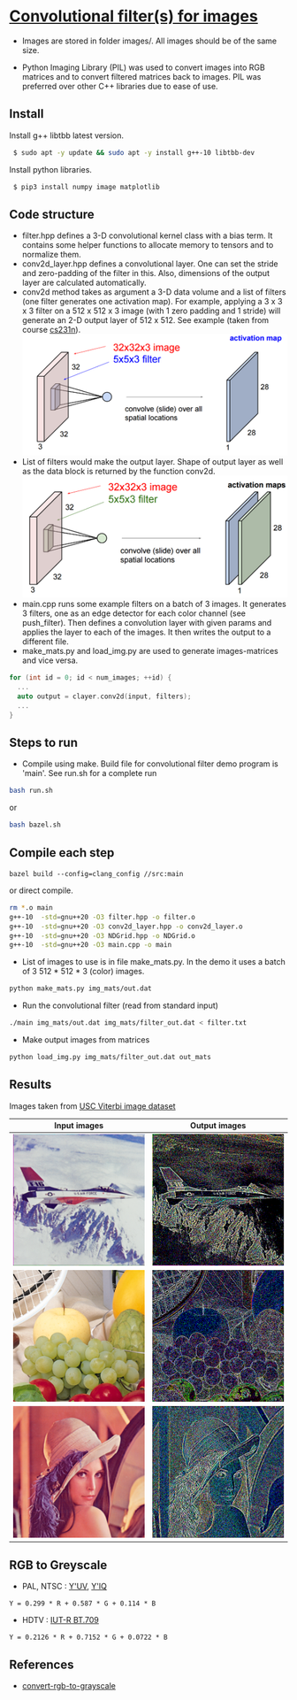 # [Convolutional filter(s) for images](https://github.com/research-note/conv-filters)

* Images are stored in folder images/. All images should be of the same size.

* Python Imaging Library (PIL) was used to convert images into RGB matrices and to convert filtered matrices back to images. PIL was preferred over other C++ libraries 
  due to ease of use.

## Install

Install g++ libtbb latest version.

```bash
 $ sudo apt -y update && sudo apt -y install g++-10 libtbb-dev
```

Install python libraries.

```bash
 $ pip3 install numpy image matplotlib
```

## Code structure
  * filter.hpp defines a 3-D convolutional kernel class with a bias term. It contains some helper functions to allocate memory to tensors and to normalize them.
  * conv2d\_layer.hpp defines a convolutional layer. One can set the stride and zero-padding of the filter in this. Also, dimensions of the output layer are calculated
    automatically.
  * conv2d method takes as argument a 3-D data volume and a list of filters (one filter generates one activation map). For example, applying a 3 x 3 x 3 filter on a 512 x 512 x 3 image (with 1 zero padding and 1 stride) will generate an 2-D output layer of 512 x 512. See example (taken from course [cs231n](http://cs231n.stanford.edu/syllabus.html)).
  ![One filter](./images/one_map.png)
  * List of filters would make the output layer. Shape of output layer as well as the data block is returned by the function conv2d.
  ![Many filter](./images/multi_map.png)
  * main.cpp runs some example filters on a batch of 3 images. It generates 3 filters, one as an edge detector for each color channel (see push\_filter). Then defines
    a convolution layer with given params and applies the layer to each of the images. It then writes the output to a different file.
  * make\_mats.py and load\_img.py are used to generate images\-matrices and vice versa.

```cpp
for (int id = 0; id < num_images; ++id) {
  ...
  auto output = clayer.conv2d(input, filters);
  ...
}
```

## Steps to run
* Compile using make. Build file for convolutional filter demo program is 'main'. See run.sh for a complete run

```bash
bash run.sh
```

or

```bash
bash bazel.sh
```

## Compile each step

```bazel
bazel build --config=clang_config //src:main
```

or direct compile.

```bash
rm *.o main
g++-10  -std=gnu++20 -O3 filter.hpp -o filter.o
g++-10  -std=gnu++20 -O3 conv2d_layer.hpp -o conv2d_layer.o
g++-10  -std=gnu++20 -O3 NDGrid.hpp -o NDGrid.o
g++-10  -std=gnu++20 -O3 main.cpp -o main
```

* List of images to use is in file make\_mats.py. In the demo it uses a batch of 3  512 \* 512 \* 3 (color) images.

```bash
python make_mats.py img_mats/out.dat
```

* Run the convolutional filter (read from standard input)

```bash
./main img_mats/out.dat img_mats/filter_out.dat < filter.txt
```

* Make output images from matrices

```bash
python load_img.py img_mats/filter_out.dat out_mats
```

## Results
Images taken from [USC Viterbi image dataset](http://sipi.usc.edu/database/database.php?volume=misc)

Input images               |  Output images
:-------------------------:|:-------------------------:
![](./images/color/airplane.png) | ![](./images/filter/0.bmp)
![](./images/color/fruits.png) | ![](./images/filter/1.bmp)
![](./images/color/lena.png) | ![](./images/filter/2.bmp)

## RGB to Greyscale

* PAL, NTSC : [Y'UV](https://en.wikipedia.org/wiki/YUV), [Y'IQ](https://en.wikipedia.org/wiki/YIQ)

```
Y = 0.299 * R + 0.587 * G + 0.114 * B
```

* HDTV : [IUT-R BT.709](https://en.wikipedia.org/wiki/Rec._709)

```
Y = 0.2126 * R + 0.7152 * G + 0.0722 * B
```

## References

- [convert-rgb-to-grayscale](https://blog.leocat.kr/notes/2016/01/12/convert-rgb-to-grayscale)